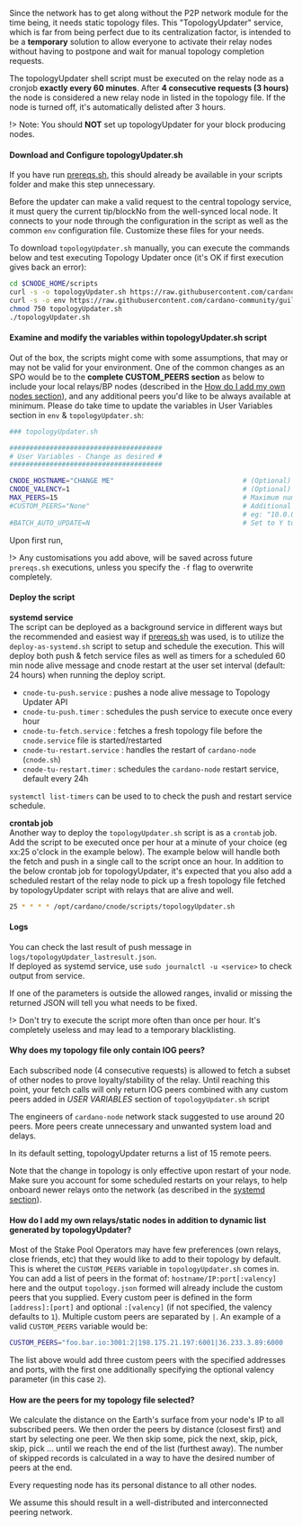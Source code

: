 Since the network has to get along without the P2P network module for the time being, it needs static topology files. This "TopologyUpdater" service, which is far from being perfect due to its centralization factor, is intended to be a **temporary** solution to allow everyone to activate their relay nodes without having to postpone and wait for manual topology completion requests.

The topologyUpdater shell script must be executed on the relay node as a cronjob **exactly every 60 minutes**. After **4 consecutive requests (3 hours)** the node is considered a new relay node in listed in the topology file. If the node is turned off, it's automatically delisted after 3 hours.

!> Note: You should **NOT** set up topologyUpdater for your block producing nodes.

#### Download and Configure topologyUpdater.sh

If you have run [prereqs.sh](basics.md#pre-requisites), this should already be available in your scripts folder and make this step unnecessary.

Before the updater can make a valid request to the central topology service, it must query the current tip/blockNo from the well-synced local node. It connects to your node through the configuration in the script as well as the common `env` configuration file. Customize these files for your needs.

To download `topologyUpdater.sh` manually, you can execute the commands below and test executing Topology Updater once (it's OK if first execution gives back an error):
``` bash
cd $CNODE_HOME/scripts
curl -s -o topologyUpdater.sh https://raw.githubusercontent.com/cardano-community/guild-operators/master/scripts/cnode-helper-scripts/topologyUpdater.sh
curl -s -o env https://raw.githubusercontent.com/cardano-community/guild-operators/master/scripts/cnode-helper-scripts/env
chmod 750 topologyUpdater.sh
./topologyUpdater.sh
```

#### Examine and modify the variables within topologyUpdater.sh script

Out of the box, the scripts might come with some assumptions, that may or may not be valid for your environment. One of the common changes as an SPO would be to the **complete CUSTOM_PEERS section** as below to include your local relays/BP nodes (described in the [How do I add my own nodes section](#how-do-i-add-my-own-relaysstatic-nodes-in-addition-to-dynamic-list-generated-by-topologyupdater)), and any additional peers you'd like to be always available at minimum. Please do take time to update the variables in User Variables section in  `env` & `topologyUpdater.sh`:

``` bash
### topologyUpdater.sh

######################################
# User Variables - Change as desired #
######################################

CNODE_HOSTNAME="CHANGE ME"                                # (Optional) Must resolve to the IP you are requesting from
CNODE_VALENCY=1                                           # (Optional) for multi-IP hostnames
MAX_PEERS=15                                              # Maximum number of peers to return on successful fetch
#CUSTOM_PEERS="None"                                      # Additional custom peers to (IP:port[:valency]) to add to your target topology.json
                                                          # eg: "10.0.0.1:3001|10.0.0.2:3002|relays.mydomain.com:3003:3"
#BATCH_AUTO_UPDATE=N                                      # Set to Y to automatically update the script if a new version is available without user interaction
```

Upon first run,

!> Any customisations you add above, will be saved across future `prereqs.sh` executions, unless you specify the `-f` flag to overwrite completely.

#### Deploy the script

**systemd service**  
The script can be deployed as a background service in different ways but the recommended and easiest way if [prereqs.sh](basics.md#pre-requisites) was used, is to utilize the `deploy-as-systemd.sh` script to setup and schedule the execution. This will deploy both push & fetch service files as well as timers for a scheduled 60 min node alive message and cnode restart at the user set interval (default: 24 hours) when running the deploy script.

- `cnode-tu-push.service`    : pushes a node alive message to Topology Updater API
- `cnode-tu-push.timer`      : schedules the push service to execute once every hour
- `cnode-tu-fetch.service`   : fetches a fresh topology file before the `cnode.service` file is started/restarted
- `cnode-tu-restart.service` : handles the restart of `cardano-node` (`cnode.sh`)
- `cnode-tu-restart.timer`   : schedules the `cardano-node` restart service, default every 24h

`systemctl list-timers` can be used to to check the push and restart service schedule.

**crontab job**  
Another way to deploy the `topologyUpdater.sh` script is as a `crontab` job. Add the script to be executed once per hour at a minute of your choice (eg xx:25 o'clock in the example below). The example below will handle both the fetch and push in a single call to the script once an hour. In addition to the below crontab job for topologyUpdater, it's expected that you also add a scheduled restart of the relay node to pick up a fresh topology file fetched by topologyUpdater script with relays that are alive and well.

``` bash
25 * * * * /opt/cardano/cnode/scripts/topologyUpdater.sh
```


#### Logs
You can check the last result of push message in `logs/topologyUpdater_lastresult.json`.  
If deployed as systemd service, use `sudo journalctl -u <service>` to check output from service.

If one of the parameters is outside the allowed ranges, invalid or missing the returned JSON will tell you what needs to be fixed.

!> Don't try to execute the script more often than once per hour. It's completely useless and may lead to a temporary blacklisting.
#### Why does my topology file only contain IOG peers?

Each subscribed node (4 consecutive requests) is allowed to fetch a subset of other nodes to prove loyalty/stability of the relay. Until reaching this point, your fetch calls will only return IOG peers combined with any custom peers added in *USER VARIABLES* section of `topologyUpdater.sh` script

The engineers of `cardano-node` network stack suggested to use around 20 peers. More peers create unnecessary and unwanted system load and delays.

In its default setting, topologyUpdater returns a list of 15 remote peers. 

Note that the change in topology is only effective upon restart of your node. Make sure you account for some scheduled restarts on your relays, to help onboard newer relays onto the network (as described in the [systemd section](#deploy-the-script)).

#### How do I add my own relays/static nodes in addition to dynamic list generated by topologyUpdater?

Most of the Stake Pool Operators may have few preferences (own relays, close friends, etc) that they would like to add to their topology by default. This is wheret the `CUSTOM_PEERS` variable in `topologyUpdater.sh` comes in. You can add a list of peers in the format of: `hostname/IP:port[:valency]` here and the output `topology.json` formed will already include the custom peers that you supplied. Every custom peer is defined in the form `[address]:[port]` and optional `:[valency]` (if not specified, the valency defaults to `1`). Multiple custom peers are separated by `|`. An example of a valid `CUSTOM_PEERS` variable would be:

```bash
CUSTOM_PEERS="foo.bar.io:3001:2|198.175.21.197:6001|36.233.3.89:6000
```
The list above would add three custom peers with the specified addresses and ports, with the first one additionally specifying the optional valency parameter (in this case `2`).

#### How are the peers for my topology file selected?

We calculate the distance on the Earth's surface from your node's IP to all subscribed peers. We then order the peers by distance (closest first) and start by selecting one peer. We then skip some, pick the next, skip, pick, skip, pick ... until we reach the end of the list (furthest away). The number of skipped records is calculated in a way to have the desired number of peers at the end.

Every requesting node has its personal distance to all other nodes.

We assume this should result in a well-distributed and interconnected peering network.

